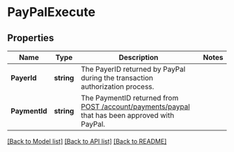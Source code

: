 # PayPalExecute

## Properties
Name | Type | Description | Notes
------------ | ------------- | ------------- | -------------
**PayerId** | **string** | The PayerID returned by PayPal during the transaction authorization process.  | 
**PaymentId** | **string** | The PaymentID returned from [POST /account/payments/paypal](/#operation/createPayPalPayment) that has been approved with PayPal.  | 

[[Back to Model list]](../README.md#documentation-for-models) [[Back to API list]](../README.md#documentation-for-api-endpoints) [[Back to README]](../README.md)


